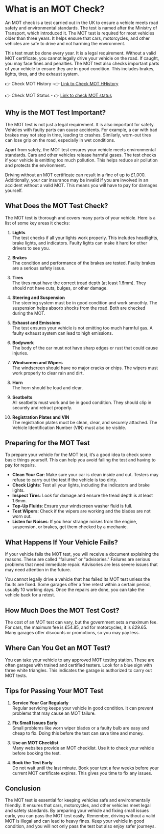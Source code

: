 # What is an MOT Check?

An MOT check is a test carried out in the UK to ensure a vehicle meets road safety and environmental standards. The test is named after the Ministry of Transport, which introduced it. The MOT test is required for most vehicles older than three years. It helps ensure that cars, motorcycles, and other vehicles are safe to drive and not harming the environment.

This test must be done every year. It is a legal requirement. Without a valid MOT certificate, you cannot legally drive your vehicle on the road. If caught, you may face fines and penalties. The MOT test also checks important parts of your vehicle to ensure they are in good condition. This includes brakes, lights, tires, and the exhaust system.

👉
Check MOT History -👉 [ Link to Check MOT HHistory ](https://motcheck.org) 

👉
Check MOT Status - 👉 [Link to check MOT status ](https://motcheck.org) 


## Why is the MOT Test Important?

The MOT test is not just a legal requirement. It is also important for safety. Vehicles with faulty parts can cause accidents. For example, a car with bad brakes may not stop in time, leading to crashes. Similarly, worn-out tires can lose grip on the road, especially in wet conditions.

Apart from safety, the MOT test ensures your vehicle meets environmental standards. Cars and other vehicles release harmful gases. The test checks if your vehicle is emitting too much pollution. This helps reduce air pollution and protects the environment.

Driving without an MOT certificate can result in a fine of up to £1,000. Additionally, your car insurance may be invalid if you are involved in an accident without a valid MOT. This means you will have to pay for damages yourself.


## What Does the MOT Test Check?

The MOT test is thorough and covers many parts of your vehicle. Here is a list of some key areas it checks:

1. **Lights**  
   The test checks if all your lights work properly. This includes headlights, brake lights, and indicators. Faulty lights can make it hard for other drivers to see you.

2. **Brakes**  
   The condition and performance of the brakes are tested. Faulty brakes are a serious safety issue.

3. **Tires**  
   The tires must have the correct tread depth (at least 1.6mm). They should not have cuts, bulges, or other damage.

4. **Steering and Suspension**  
   The steering system must be in good condition and work smoothly. The suspension helps absorb shocks from the road. Both are checked during the MOT.

5. **Exhaust and Emissions**  
   The test ensures your vehicle is not emitting too much harmful gas. A faulty exhaust system can lead to high emissions.

6. **Bodywork**  
   The body of the car must not have sharp edges or rust that could cause injuries.

7. **Windscreen and Wipers**  
   The windscreen should have no major cracks or chips. The wipers must work properly to clear rain and dirt.

8. **Horn**  
   The horn should be loud and clear.

9. **Seatbelts**  
   All seatbelts must work and be in good condition. They should clip in securely and retract properly.

10. **Registration Plates and VIN**  
   The registration plates must be clean, clear, and securely attached. The Vehicle Identification Number (VIN) must also be visible.

## Preparing for the MOT Test

To prepare your vehicle for the MOT test, it’s a good idea to check some basic things yourself. This can help you avoid failing the test and having to pay for repairs.

- **Clean Your Car**: Make sure your car is clean inside and out. Testers may refuse to carry out the test if the vehicle is too dirty.
- **Check Lights**: Test all your lights, including the indicators and brake lights.
- **Inspect Tires**: Look for damage and ensure the tread depth is at least 1.6mm.
- **Top-Up Fluids**: Ensure your windscreen washer fluid is full.
- **Test Wipers**: Check if the wipers are working and the blades are not worn out.
- **Listen for Noises**: If you hear strange noises from the engine, suspension, or brakes, get them checked by a mechanic.

## What Happens If Your Vehicle Fails?

If your vehicle fails the MOT test, you will receive a document explaining the reasons. These are called "failures" or "advisories." Failures are serious problems that need immediate repair. Advisories are less severe issues that may need attention in the future.

You cannot legally drive a vehicle that has failed its MOT test unless the faults are fixed. Some garages offer a free retest within a certain period, usually 10 working days. Once the repairs are done, you can take the vehicle back for a retest.

## How Much Does the MOT Test Cost?

The cost of an MOT test can vary, but the government sets a maximum fee. For cars, the maximum fee is £54.85, and for motorcycles, it is £29.65. Many garages offer discounts or promotions, so you may pay less.

## Where Can You Get an MOT Test?

You can take your vehicle to any approved MOT testing station. These are often garages with trained and certified testers. Look for a blue sign with three white triangles. This indicates the garage is authorized to carry out MOT tests.

## Tips for Passing Your MOT Test

1. **Service Your Car Regularly**  
   Regular servicing keeps your vehicle in good condition. It can prevent problems that may cause an MOT failure.

2. **Fix Small Issues Early**  
   Small problems like worn wiper blades or a faulty bulb are easy and cheap to fix. Doing this before the test can save time and money.

3. **Use an MOT Checklist**  
   Many websites provide an MOT checklist. Use it to check your vehicle before booking the test.

4. **Book the Test Early**  
   Do not wait until the last minute. Book your test a few weeks before your current MOT certificate expires. This gives you time to fix any issues.

## Conclusion

The MOT test is essential for keeping vehicles safe and environmentally friendly. It ensures that cars, motorcycles, and other vehicles meet legal and safety standards. By preparing your vehicle and fixing small issues early, you can pass the MOT test easily. Remember, driving without a valid MOT is illegal and can lead to heavy fines. Keep your vehicle in good condition, and you will not only pass the test but also enjoy safer journeys.
